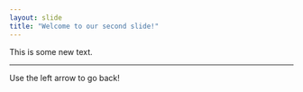 ```yaml
---
layout: slide
title: "Welcome to our second slide!"
---
```

This is some new text. 

---
Use the left arrow to go back!
